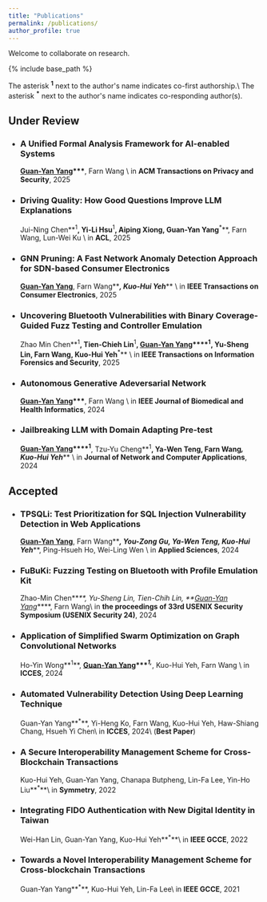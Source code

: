 ```yaml
---
title: "Publications"
permalink: /publications/
author_profile: true
---
```



Welcome to collaborate on research.

<!-- {% if site.author.googlescholar %}
  <div class="wordwrap">You can find most of my articles on <a href="{{site.author.googlescholar}}">my Google Scholar profile</a>.</div>
{% endif %} -->

{% include base_path %}

The asterisk **<sup>1</sup>** next to the author's name indicates co-first authorship.\\
The asterisk **<sup>*</sup>** next to the author's name indicates co-responding author(s).

## Under Review

- ### A Unified Formal Analysis Framework for AI-enabled Systems  
  **<u>Guan-Yan Yang</u>****<sup>*</sup>**, Farn Wang \\
  in **ACM Transactions on Privacy and Security**, 2025

- ### Driving Quality: How Good Questions Improve LLM Explanations  
  Jui-Ning Chen**<sup>1</sup>**, Yi-Li Hsu**<sup>1</sup>**, Aiping Xiong, Guan-Yan Yang**<sup>*</sup>**, Farn Wang, Lun-Wei Ku \\
  in **ACL**, 2025

- ### GNN Pruning: A Fast Network Anomaly Detection Approach for SDN-based Consumer Electronics
  **<u>Guan-Yan Yang</u>**, Farn Wang**<sup>*</sup>**, Kuo-Hui Yeh**<sup>*</sup>** \\
  in **IEEE Transactions on Consumer Electronics**, 2025

- ### Uncovering Bluetooth Vulnerabilities with Binary Coverage-Guided Fuzz Testing and Controller Emulation
  Zhao Min Chen**<sup>1</sup>**, Tien-Chieh Lin**<sup>1</sup>**, **<u>Guan-Yan Yang</u>****<sup>1</sup>**, Yu-Sheng Lin, Farn Wang, Kuo-Hui Yeh**<sup>*</sup>** \\
  in **IEEE Transactions on Information Forensics and Security**, 2025

- ### Autonomous Generative Adeversarial Network
  **<u>Guan-Yan Yang</u>****<sup>*</sup>**, Farn Wang \\
  in **IEEE Journal of Biomedical and Health Informatics**, 2024

- ### Jailbreaking LLM with Domain Adapting Pre-test
  **<u>Guan-Yan Yang</u>****<sup>1</sup>**, Tzu-Yu Cheng**<sup>1</sup>**, Ya-Wen Teng, Farn Wang**<sup>*</sup>**, Kuo-Hui Yeh**<sup>*</sup>** \\
  in **Journal of Network and Computer Applications**, 2024

## Accepted

- ### TPSQLi: Test Prioritization for SQL Injection Vulnerability Detection in Web Applications

  **<u>Guan-Yan Yang</u>**, Farn Wang**<sup>*</sup>**, You-Zong Gu, Ya-Wen Teng, Kuo-Hui Yeh**<sup>*</sup>**, Ping-Hsueh Ho, Wei-Ling Wen \\
  in **Applied Sciences**, 2024

- ### FuBuKi: Fuzzing Testing on Bluetooth with Profile Emulation Kit

  Zhao-Min Chen**<sup>*</sup>**, Yu-Sheng Lin, Tien-Chih Lin, **<u>Guan-Yan Yang</u>****<sup>*</sup>**, Farn Wang\\
  in **the proceedings of 33rd USENIX Security Symposium (USENIX Security 24)**, 2024

- ### Application of Simplified Swarm Optimization on Graph Convolutional Networks

  Ho-Yin Wong**<sup>1</sup>**, **<u>Guan-Yan Yang</u>****<sup>1,*</sup>**, Kuo-Hui Yeh, Farn Wang \\
  in **ICCES**, 2024

- ### Automated Vulnerability Detection Using Deep Learning Technique

  Guan-Yan Yang**<sup>*</sup>**, Yi-Heng Ko, Farn Wang, Kuo-Hui Yeh, Haw-Shiang Chang, Hsueh Yi Chen\\
  in **ICCES**, 2024\\
  (**Best Paper**)

- ### A Secure Interoperability Management Scheme for Cross-Blockchain Transactions

  Kuo-Hui Yeh, Guan-Yan Yang, Chanapa Butpheng, Lin-Fa Lee, Yin-Ho Liu**<sup>*</sup>**\\
  in **Symmetry**, 2022

- ### Integrating FIDO Authentication with New Digital Identity in Taiwan

  Wei-Han Lin, Guan-Yan Yang, Kuo-Hui Yeh**<sup>*</sup>**\\
  in **IEEE GCCE**, 2022

- ### Towards a Novel Interoperability Management Scheme for Cross-blockchain Transactions

  Guan-Yan Yang**<sup>*</sup>**, Kuo-Hui Yeh, Lin-Fa Lee\\
  in **IEEE GCCE**, 2021
